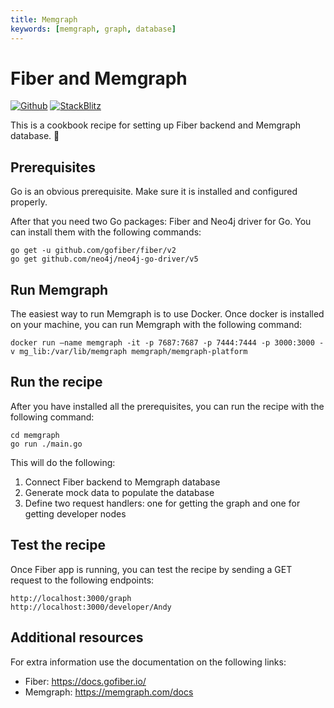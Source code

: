 ```yaml
---
title: Memgraph
keywords: [memgraph, graph, database]
---
```


# Fiber and Memgraph

[![Github](https://img.shields.io/static/v1?label=&message=Github&color=2ea44f&style=for-the-badge&logo=github)](https://github.com/gofiber/recipes/tree/master/memgraph) [![StackBlitz](https://img.shields.io/static/v1?label=&message=StackBlitz&color=2ea44f&style=for-the-badge&logo=StackBlitz)](https://stackblitz.com/github/gofiber/recipes/tree/master/memgraph)

This is a cookbook recipe for setting up Fiber backend and Memgraph database. 🚀

## Prerequisites

Go is an obvious prerequisite. Make sure it is installed and configured properly.

After that you need two Go packages: Fiber and Neo4j driver for Go. You can install them with the following commands:

```
go get -u github.com/gofiber/fiber/v2
go get github.com/neo4j/neo4j-go-driver/v5
```

## Run Memgraph

The easiest way to run Memgraph is to use Docker.
Once docker is installed on your machine, you can run Memgraph with the following command:

```
docker run –name memgraph -it -p 7687:7687 -p 7444:7444 -p 3000:3000 -v mg_lib:/var/lib/memgraph memgraph/memgraph-platform
```

## Run the recipe

After you have installed all the prerequisites, you can run the recipe with the following command:

```
cd memgraph
go run ./main.go
```

This will do the following:

1. Connect Fiber backend to Memgraph database
2. Generate mock data to populate the database
3. Define two request handlers: one for getting the graph and one for getting developer nodes

## Test the recipe

Once Fiber app is running, you can test the recipe by sending a GET request to the following endpoints:

```
http://localhost:3000/graph
http://localhost:3000/developer/Andy
```

## Additional resources

For extra information use the documentation on the following links:
- Fiber: https://docs.gofiber.io/
- Memgraph: https://memgraph.com/docs
